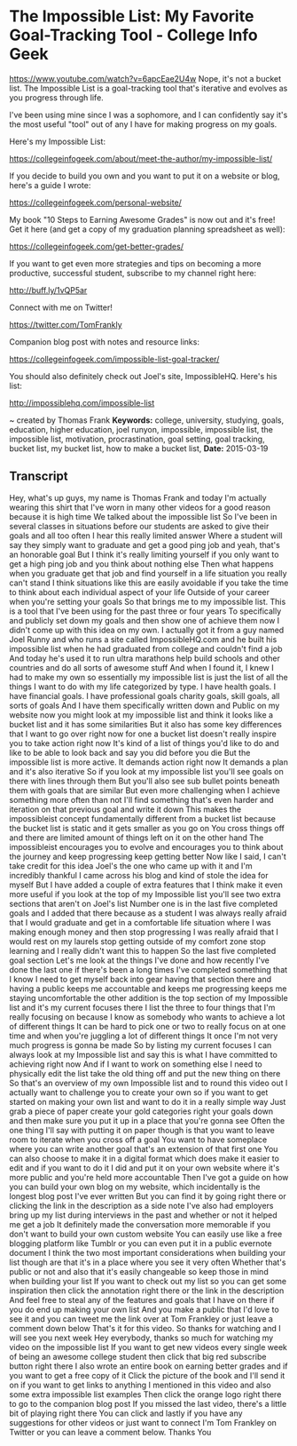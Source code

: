 # The Impossible List: My Favorite Goal-Tracking Tool - College Info Geek
https://www.youtube.com/watch?v=6apcEae2U4w
Nope, it's not a bucket list. The Impossible List is a goal-tracking tool that's iterative and evolves as you progress through life. 

I've been using mine since I was a sophomore, and I can confidently say it's the most useful "tool" out of any I have for making progress on my goals.

Here's my Impossible List:

https://collegeinfogeek.com/about/meet-the-author/my-impossible-list/

If you decide to build you own and you want to put it on a website or blog, here's a guide I wrote:

https://collegeinfogeek.com/personal-website/

My book "10 Steps to Earning Awesome Grades" is now out and it's free! Get it here (and get a copy of my graduation planning spreadsheet as well):

https://collegeinfogeek.com/get-better-grades/

If you want to get even more strategies and tips on becoming a more productive, successful student, subscribe to my channel right here:

http://buff.ly/1vQP5ar

Connect with me on Twitter!

https://twitter.com/TomFrankly

Companion blog post with notes and resource links: 

https://collegeinfogeek.com/impossible-list-goal-tracker/

You should also definitely check out Joel's site, ImpossibleHQ. Here's his list:

http://impossiblehq.com/impossible-list

~ created by Thomas Frank
**Keywords:** college, university, studying, goals, education, higher education, joel runyon, impossible, impossible list, the impossible list, motivation, procrastination, goal setting, goal tracking, bucket list, my bucket list, how to make a bucket list, 
**Date:** 2015-03-19

## Transcript
 Hey, what's up guys, my name is Thomas Frank and today I'm actually wearing this shirt that I've worn in many other videos for a good reason because it is high time We talked about the impossible list So I've been in several classes in situations before our students are asked to give their goals and all too often I hear this really limited answer Where a student will say they simply want to graduate and get a good ping job and yeah, that's an honorable goal But I think it's really limiting yourself if you only want to get a high ping job and you think about nothing else Then what happens when you graduate get that job and find yourself in a life situation you really can't stand I think situations like this are easily avoidable if you take the time to think about each individual aspect of your life Outside of your career when you're setting your goals So that brings me to my impossible list. This is a tool that I've been using for the past three or four years To specifically and publicly set down my goals and then show one of achieve them now I didn't come up with this idea on my own. I actually got it from a guy named Joel Runny and who runs a site called ImpossibleHQ.com and he built his impossible list when he had graduated from college and couldn't find a job And today he's used it to run ultra marathons help build schools and other countries and do all sorts of awesome stuff And when I found it, I knew I had to make my own so essentially my impossible list is just the list of all the things I want to do with my life categorized by type. I have health goals. I have financial goals. I have professional goals charity goals, skill goals, all sorts of goals And I have them specifically written down and Public on my website now you might look at my impossible list and think it looks like a bucket list and it has some similarities But it also has some key differences that I want to go over right now for one a bucket list doesn't really inspire you to take action right now It's kind of a list of things you'd like to do and like to be able to look back and say you did before you die But the impossible list is more active. It demands action right now It demands a plan and it's also iterative So if you look at my impossible list you'll see goals on there with lines through them But you'll also see sub bullet points beneath them with goals that are similar But even more challenging when I achieve something more often than not I'll find something that's even harder and iteration on that previous goal and write it down This makes the impossibleist concept fundamentally different from a bucket list because the bucket list is static and it gets smaller as you go on You cross things off and there are limited amount of things left on it on the other hand The impossibleist encourages you to evolve and encourages you to think about the journey and keep progressing keep getting better Now like I said, I can't take credit for this idea Joel's the one who came up with it and I'm incredibly thankful I came across his blog and kind of stole the idea for myself But I have added a couple of extra features that I think make it even more useful if you look at the top of my Impossible list you'll see two extra sections that aren't on Joel's list Number one is in the last five completed goals and I added that there because as a student I was always really afraid that I would graduate and get in a comfortable life situation where I was making enough money and then stop progressing I was really afraid that I would rest on my laurels stop getting outside of my comfort zone stop learning and I really didn't want this to happen So the last five completed goal section Let's me look at the things I've done and how recently I've done the last one if there's been a long times I've completed something that I know I need to get myself back into gear having that section there and having a public keeps me accountable and keeps me progressing keeps me staying uncomfortable the other addition is the top section of my Impossible list and it's my current focuses there I list the three to four things that I'm really focusing on because I know as somebody who wants to achieve a lot of different things It can be hard to pick one or two to really focus on at one time and when you're juggling a lot of different things It once I'm not very much progress is gonna be made So by listing my current focuses I can always look at my Impossible list and say this is what I have committed to achieving right now And if I want to work on something else I need to physically edit the list take the old thing off and put the new thing on there So that's an overview of my own Impossible list and to round this video out I actually want to challenge you to create your own so if you want to get started on making your own list and want to do it in a really simple way Just grab a piece of paper create your gold categories right your goals down and then make sure you put it up in a place that you're gonna see Often the one thing I'll say with putting it on paper though is that you want to leave room to iterate when you cross off a goal You want to have someplace where you can write another goal that's an extension of that first one You can also choose to make it in a digital format which does make it easier to edit and if you want to do it I did and put it on your own website where it's more public and you're held more accountable Then I've got a guide on how you can build your own blog on my website, which incidentally is the longest blog post I've ever written But you can find it by going right there or clicking the link in the description as a side note I've also had employers bring up my list during interviews in the past and whether or not it helped me get a job It definitely made the conversation more memorable if you don't want to build your own custom website You can easily use like a free blogging platform like Tumblr or you can even put it in a public evernote document I think the two most important considerations when building your list though are that it's in a place where you see it very often Whether that's public or not and also that it's easily changeable so keep those in mind when building your list If you want to check out my list so you can get some inspiration then click the annotation right there or the link in the description And feel free to steal any of the features and goals that I have on there if you do end up making your own list And you make a public that I'd love to see it and you can tweet me the link over at Tom Frankley or just leave a comment down below That's it for this video. So thanks for watching and I will see you next week Hey everybody, thanks so much for watching my video on the impossible list If you want to get new videos every single week of being an awesome college student then click that big red subscribe button right there I also wrote an entire book on earning better grades and if you want to get a free copy of it Click the picture of the book and I'll send it on if you want to get links to anything I mentioned in this video and also some extra impossible list examples Then click the orange logo right there to go to the companion blog post If you missed the last video, there's a little bit of playing right there You can click and lastly if you have any suggestions for other videos or just want to connect I'm Tom Frankley on Twitter or you can leave a comment below. Thanks You
